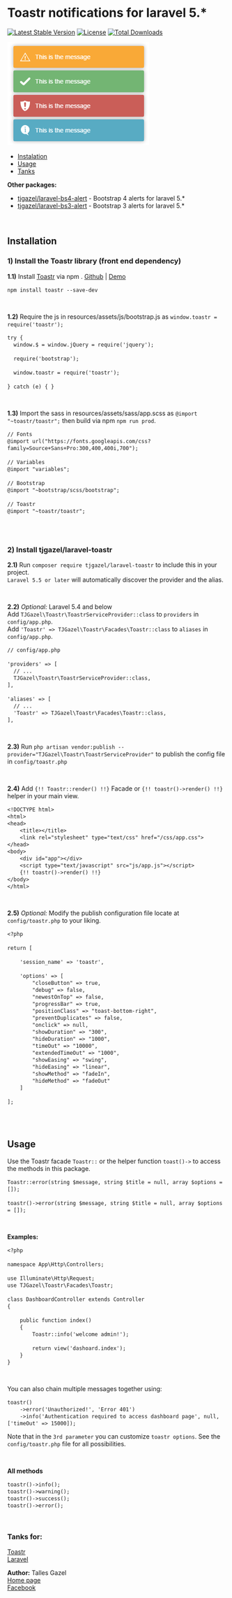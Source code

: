 # Toastr notifications for laravel 5.*
[![Latest Stable Version](https://poser.pugx.org/tjgazel/laravel-toastr/v/stable)](https://packagist.org/packages/tjgazel/laravel-toastr)
[![License](https://poser.pugx.org/tjgazel/laravel-toastr/license)](https://github.com/tjgazel/laravel-toastr/blob/master/LICENSE)
[![Total Downloads](https://poser.pugx.org/tjgazel/laravel-toastr/downloads)](https://packagist.org/packages/tjgazel/laravel-toastr)

<img src="toastr.png">

<br>

- [Instalation](#instalation)
- [Usage](#usage)
- [Tanks](#tanks)

**Other packages:**
- [tjgazel/laravel-bs4-alert](https://github.com/tjgazel/laravel-bs4-alert) - Bootstrap 4 alerts for laravel 5.* <br>
- [tjgazel/laravel-bs3-alert](https://github.com/tjgazel/laravel-bs3-alert) - Bootstrap 3 alerts for laravel 5.*

<br>

<a name="instalation"></a>

## Installation

### 1) Install the Toastr library (front end dependency)

**1.1)** Install [Toastr](http://codeseven.github.io/toastr/) via npm . [Github](https://github.com/CodeSeven/toastr) | [Demo](http://codeseven.github.io/toastr/demo.html)
```
npm install toastr --save-dev
```

<br>

**1.2)** Require the js in resources/assets/js/bootstrap.js as `window.toastr = require('toastr');`

```
try {
  window.$ = window.jQuery = require('jquery');

  require('bootstrap');

  window.toastr = require('toastr');

} catch (e) { }
```

<br>

**1.3)** Import the sass in resources/assets/sass/app.scss as `@import "~toastr/toastr";` then build via npm `npm run prod`.
```
// Fonts
@import url("https://fonts.googleapis.com/css?family=Source+Sans+Pro:300,400,400i,700");

// Variables
@import "variables";

// Bootstrap
@import "~bootstrap/scss/bootstrap";

// Toastr
@import "~toastr/toastr";
```

<br><br>

### 2) Install tjgazel/laravel-toastr

**2.1)** Run `composer require tjgazel/laravel-toastr` to include this in your project.<br>
`Laravel 5.5 or later` will automatically discover the provider and the alias.

<br>

**2.2)** *Optional:* Laravel 5.4 and below <br>
Add `TJGazel\Toastr\ToastrServiceProvider::class` to `providers` in `config/app.php`. <br>
Add `'Toastr' => TJGazel\Toastr\Facades\Toastr::class` to `aliases` in `config/app.php`. <br>
```
// config/app.php

'providers' => [
  // ...
  TJGazel\Toastr\ToastrServiceProvider::class,
],

'aliases' => [
  // ...
  'Toastr' => TJGazel\Toastr\Facades\Toastr::class,
],
```

<br>

**2.3)** Run `php artisan vendor:publish --provider="TJGazel\Toastr\ToastrServiceProvider"`
to publish the config file in `config/toastr.php`

<br>

**2.4)** Add `{!! Toastr::render() !!}` Facade or `{!! toastr()->render() !!}` helper in your main view.
```
<!DOCTYPE html>
<html>
<head>
    <title></title>
    <link rel="stylesheet" type="text/css" href="/css/app.css">
</head>
<body>
    <div id="app"></div>
    <script type="text/javascript" src="js/app.js"></script>
    {!! toastr()->render() !!}
</body>
</html>
```

<br>

**2.5)** *Optional:* Modify the publish configuration file locate at `config/toastr.php` to your liking.
```
<?php

return [

    'session_name' => 'toastr',

    'options' => [
        "closeButton" => true,
        "debug" => false,
        "newestOnTop" => false,
        "progressBar" => true,
        "positionClass" => "toast-bottom-right",
        "preventDuplicates" => false,
        "onclick" => null,
        "showDuration" => "300",
        "hideDuration" => "1000",
        "timeOut" => "10000",
        "extendedTimeOut" => "1000",
        "showEasing" => "swing",
        "hideEasing" => "linear",
        "showMethod" => "fadeIn",
        "hideMethod" => "fadeOut"
    ]

];
```
<br><br>

<a name="usage"></a>

## Usage

Use the Toastr facade `Toastr::` or the helper function `toast()->` to access the methods in this package.
```
Toastr::error(string $message, string $title = null, array $options = []);

toastr()->error(string $message, string $title = null, array $options = []);
```

<br>

**Examples:**
```
<?php

namespace App\Http\Controllers;

use Illuminate\Http\Request;
use TJGazel\Toastr\Facades\Toastr;

class DashboardController extends Controller
{

    public function index()
    {
        Toastr::info('welcome admin!');

        return view('dashoard.index');
    }
}
```

<br>

You can also chain multiple messages together using:
```
toastr()
    ->error('Unauthorized!', 'Error 401')
    ->info('Authentication required to access dashboard page', null, ['timeOut' => 15000]);
```
Note that in the `3rd parameter` you can customize `toastr options`. See the `config/toastr.php` file for all possibilities.

<br>

**All methods** <br>
```
toastr()->info();
toastr()->warning();
toastr()->success();
toastr()->error();
```
<br>

<a name="tanks"></a>

### Tanks for:
[Toastr](http://codeseven.github.io/toastr/) <br>
[Laravel](https://laravel.com/)

**Author:** Talles Gazel <br>
[Home page](https://tjgweb.com.br/) <br>
[Facebook](https://www.facebook.com/talles.gazel) <br>
